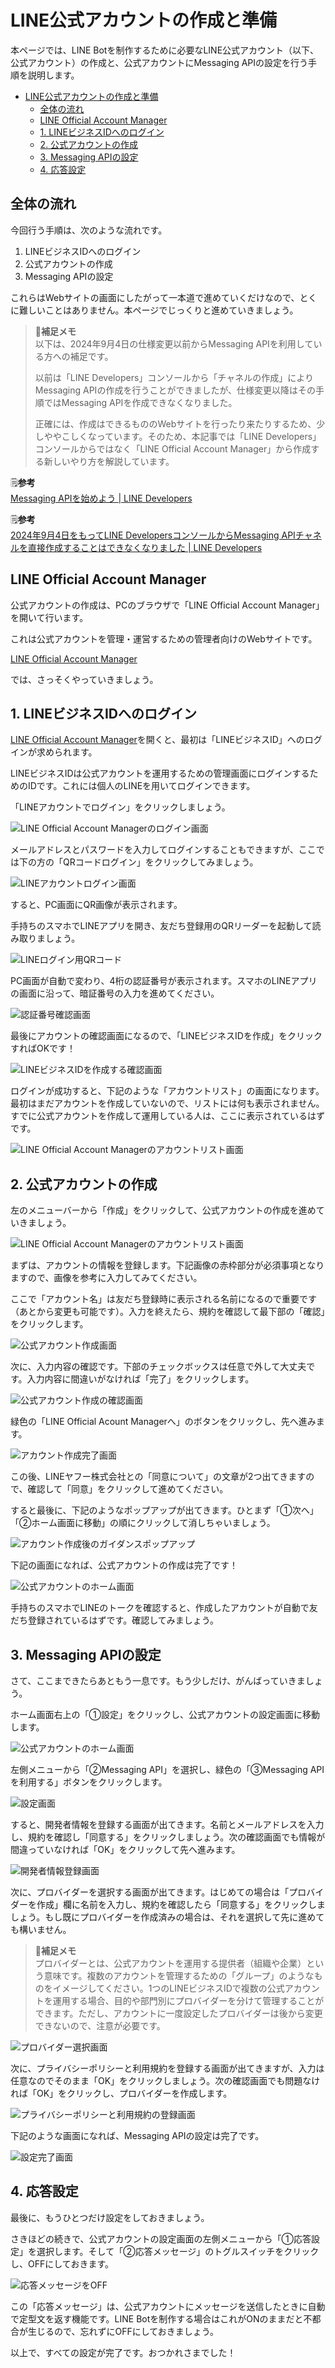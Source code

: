# LINE公式アカウントの作成と準備

本ページでは、LINE Botを制作するために必要なLINE公式アカウント（以下、公式アカウント）の作成と、公式アカウントにMessaging APIの設定を行う手順を説明します。

- [LINE公式アカウントの作成と準備](#line公式アカウントの作成と準備)
  - [全体の流れ](#全体の流れ)
  - [LINE Official Account Manager](#line-official-account-manager)
  - [1. LINEビジネスIDへのログイン](#1-lineビジネスidへのログイン)
  - [2. 公式アカウントの作成](#2-公式アカウントの作成)
  - [3. Messaging APIの設定](#3-messaging-apiの設定)
  - [4. 応答設定](#4-応答設定)

## 全体の流れ

今回行う手順は、次のような流れです。

1. LINEビジネスIDへのログイン
2. 公式アカウントの作成
3. Messaging APIの設定

これらはWebサイトの画面にしたがって一本道で進めていくだけなので、とくに難しいことはありません。本ページでじっくりと進めていきましょう。

> 📝**補足メモ**  
> 以下は、2024年9月4日の仕様変更以前からMessaging APIを利用している方への補足です。
> 
> 以前は「LINE Developers」コンソールから「チャネルの作成」によりMessaging APIの作成を行うことができましたが、仕様変更以降はその手順ではMessaging APIを作成できなくなりました。
>
> 正確には、作成はできるもののWebサイトを行ったり来たりするため、少しややこしくなっています。そのため、本記事では「LINE Developers」コンソールからではなく「LINE Official Account Manager」から作成する新しいやり方を解説しています。

🗒️**参考**  
[Messaging APIを始めよう | LINE Developers](https://developers.line.biz/ja/docs/messaging-api/getting-started/#using-console:embed:cite)

🗒️**参考**  
[2024年9月4日をもってLINE DevelopersコンソールからMessaging APIチャネルを直接作成することはできなくなりました | LINE Developers](https://developers.line.biz/ja/news/2024/09/04/no-longer-possible-to-create-messaging-api-channels-from-console/)

<a id="anchor2"></a>

## LINE Official Account Manager

公式アカウントの作成は、PCのブラウザで「LINE Official Account Manager」を開いて行います。

これは公式アカウントを管理・運営するための管理者向けのWebサイトです。

[LINE Official Account Manager](https://manager.line.biz/)

では、さっそくやっていきましょう。

## 1. LINEビジネスIDへのログイン

[LINE Official Account Manager](https://manager.line.biz/)を開くと、最初は「LINEビジネスID」へのログインが求められます。

LINEビジネスIDは公式アカウントを運用するための管理画面にログインするためのIDです。これには個人のLINEを用いてログインできます。

「LINEアカウントでログイン」をクリックしましょう。

![LINE Official Account Managerのログイン画面](fig/2-1-1.png)

メールアドレスとパスワードを入力してログインすることもできますが、ここでは下の方の「QRコードログイン」をクリックしてみましょう。

![LINEアカウントログイン画面](fig/2-1-2.png)

すると、PC画面にQR画像が表示されます。

手持ちのスマホでLINEアプリを開き、友だち登録用のQRリーダーを起動して読み取りましょう。

![LINEログイン用QRコード](fig/2-1-3.png)

PC画面が自動で変わり、4桁の認証番号が表示されます。スマホのLINEアプリの画面に沿って、暗証番号の入力を進めてください。

![認証番号確認画面](fig/2-1-4.png)

最後にアカウントの確認画面になるので、「LINEビジネスIDを作成」をクリックすればOKです！

![LINEビジネスIDを作成する確認画面](fig/2-1-5.png)

ログインが成功すると、下記のような「アカウントリスト」の画面になります。最初はまだアカウントを作成していないので、リストには何も表示されません。すでに公式アカウントを作成して運用している人は、ここに表示されているはずです。

![LINE Official Account Managerのアカウントリスト画面](fig/2-1-6.png)

## 2. 公式アカウントの作成

左のメニューバーから「作成」をクリックして、公式アカウントの作成を進めていきましょう。

![LINE Official Account Managerのアカウントリスト画面](fig/2-1-7.png)

まずは、アカウントの情報を登録します。下記画像の赤枠部分が必須事項となりますので、画像を参考に入力してみてください。

ここで「アカウント名」は友だち登録時に表示される名前になるので重要です（あとから変更も可能です）。入力を終えたら、規約を確認して最下部の「確認」をクリックします。

![公式アカウント作成画面](fig/2-1-8.png)

次に、入力内容の確認です。下部のチェックボックスは任意で外して大丈夫です。入力内容に間違いがなければ「完了」をクリックします。

![公式アカウント作成の確認画面](fig/2-1-9.png)

緑色の「LINE Official Acount Managerへ」のボタンをクリックし、先へ進みます。

![アカウント作成完了画面](fig/2-1-10.png)

この後、LINEヤフー株式会社との「同意について」の文章が2つ出てきますので、確認して「同意」をクリックして進めてください。

すると最後に、下記のようなポップアップが出てきます。ひとまず「①次へ」「②ホーム画面に移動」の順にクリックして消しちゃいましょう。

![アカウント作成後のガイダンスポップアップ](fig/2-1-11.png)

下記の画面になれば、公式アカウントの作成は完了です！

![公式アカウントのホーム画面](fig/2-1-12.png)

手持ちのスマホでLINEのトークを確認すると、作成したアカウントが自動で友だち登録されているはずです。確認してみましょう。

## 3. Messaging APIの設定

さて、ここまできたらあともう一息です。もう少しだけ、がんばっていきましょう。

ホーム画面右上の「①設定」をクリックし、公式アカウントの設定画面に移動します。

![公式アカウントのホーム画面](fig/2-1-13.png)

左側メニューから「②Messaging API」を選択し、緑色の「③Messaging APIを利用する」ボタンをクリックします。

![設定画面](fig/2-1-14.png)

すると、開発者情報を登録する画面が出てきます。名前とメールアドレスを入力し、規約を確認し「同意する」をクリックしましょう。次の確認画面でも情報が間違っていなければ「OK」をクリックして先へ進みます。

![開発者情報登録画面](fig/2-1-15.png)

次に、プロバイダーを選択する画面が出てきます。はじめての場合は「プロバイダーを作成」欄に名前を入力し、規約を確認したら「同意する」をクリックしましょう。もし既にプロバイダーを作成済みの場合は、それを選択して先に進めても構いません。

> 📝**補足メモ**  
> プロバイダーとは、公式アカウントを運用する提供者（組織や企業）という意味です。複数のアカウントを管理するための「グループ」のようなものをイメージしてください。1つのLINEビジネスIDで複数の公式アカウントを運用する場合、目的や部門別にプロバイダーを分けて管理することができます。ただし、アカウントに一度設定したプロバイダーは後から変更できないので、注意が必要です。

![プロバイダー選択画面](fig/2-1-16.png)

次に、プライバシーポリシーと利用規約を登録する画面が出てきますが、入力は任意なのでそのまま「OK」をクリックしましょう。次の確認画面でも問題なければ「OK」をクリックし、プロバイダーを作成します。

![プライバシーポリシーと利用規約の登録画面](fig/2-1-17.png)

下記のような画面になれば、Messaging APIの設定は完了です。

![設定完了画面](fig/2-1-18.png)

## 4. 応答設定

最後に、もうひとつだけ設定をしておきましょう。

さきほどの続きで、公式アカウントの設定画面の左側メニューから「①応答設定」を選択します。そして「②応答メッセージ」のトグルスイッチをクリックし、OFFにしておきます。

![応答メッセージをOFF](fig/2-1-19.png)

この「応答メッセージ」は、公式アカウントにメッセージを送信したときに自動で定型文を返す機能です。LINE Botを制作する場合はこれがONのままだと不都合が生じるので、忘れずにOFFにしておきましょう。

以上で、すべての設定が完了です。おつかれさまでした！
